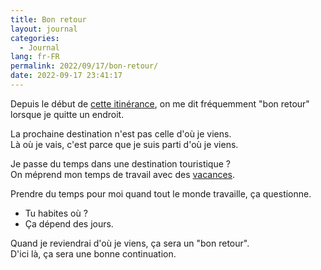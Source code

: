 ```yaml
---
title: Bon retour
layout: journal
categories:
  - Journal
lang: fr-FR
permalink: 2022/09/17/bon-retour/
date: 2022-09-17 23:41:17
---
```


Depuis le début de [cette itinérance](/2022/08/27/itinerance/), on me dit fréquemment "bon retour" lorsque je quitte un endroit.

La prochaine destination n'est pas celle d'où je viens.\
Là où je vais, c'est parce que je suis parti d'où je viens.

Je passe du temps dans une destination touristique ?\
On méprend mon temps de travail avec des [vacances](/2021/05/04/vacances/).

Prendre du temps pour moi quand tout le monde travaille, ça questionne.

- Tu habites où ?
- Ça dépend des jours.

Quand je reviendrai d'où je viens, ça sera un "bon retour".\
D'ici là, ça sera une bonne continuation.
